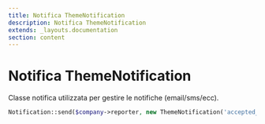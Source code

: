 ```yaml
---
title: Notifica ThemeNotification
description: Notifica ThemeNotification
extends: _layouts.documentation
section: content
---
```


# Notifica ThemeNotification

Classe notifica utilizzata per gestire le notifiche (email/sms/ecc).

```php
Notification::send($company->reporter, new ThemeNotification('accepted_company', $company->toArray()));
```